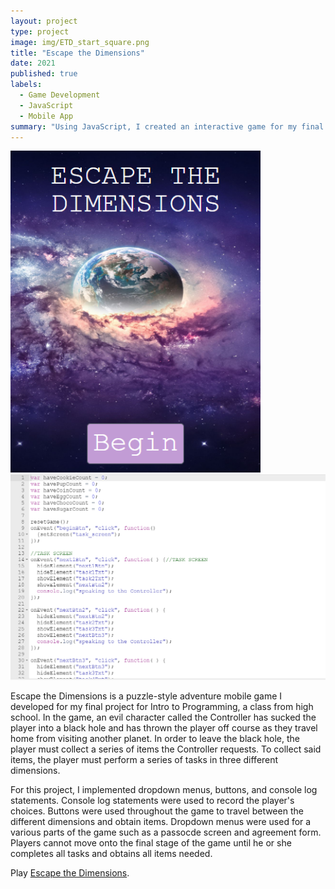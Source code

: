 ```yaml
---
layout: project
type: project
image: img/ETD_start_square.png
title: "Escape the Dimensions"
date: 2021
published: true
labels:
  - Game Development
  - JavaScript
  - Mobile App
summary: "Using JavaScript, I created an interactive game for my final project in my Intro to Programming class."
---
```


<div class="text-center p-4">
  <img width="400px" src="../img/ETD_start.png" class="img-thumbnail" >
  <img width="700px" src="../img/ETD_code.png" class="img-thumbnail" >
</div>

Escape the Dimensions is a puzzle-style adventure mobile game I developed for my final project for Intro to Programming, a class from high school. In the game, an evil character called the Controller has sucked the player into a black hole and has thrown the player off course as they travel home from visiting another planet. In order to leave the black hole, the player must collect a series of items the Controller requests. To collect said items, the player must perform a series of tasks in three different dimensions. 

For this project, I implemented dropdown menus, buttons, and console log statements. Console log statements were used to record the player's choices. Buttons were used throughout the game to travel between the different dimensions and obtain items. Dropdown menus were used for a various parts of the game such as a passocde screen and agreement form. Players cannot move onto the final stage of the game until he or she completes all tasks and obtains all items needed. 


Play [Escape the Dimensions](https://studio.code.org/projects/applab/kfxRYqG93fIC2xD0DqVCAbT63u_I6bnxRB2vCoqUHBY).
